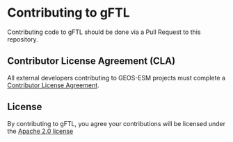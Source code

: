 # Contributing to gFTL

Contributing code to gFTL should be done via a Pull Request to this repository.

## Contributor License Agreement (CLA)

All external developers contributing to GEOS-ESM projects must complete a [Contributor License
Agreement](https://github.com/Goddard-Fortran-Ecosystem/cla).


## License

By contributing to gFTL, you agree your contributions will be
licensed under the [Apache 2.0 license](https://github.com/Goddard-Fortran-Ecosystem/gFTL/blob/main/License.txt)

